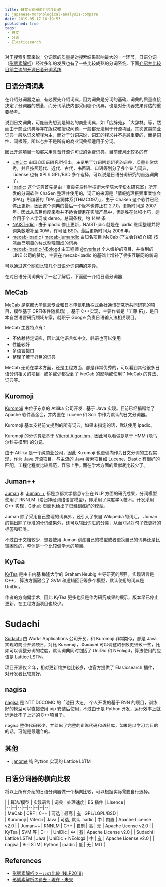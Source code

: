 ```yaml
---
title: 日文分词器的介绍与比较
s: japanese-morphological-analysis-compare
date: 2019-05-17 16:19:53
published: true
tags:
 - 日文
 - 分词
 - Elasticsearch
---
```


对于搜索引擎来说，分词器的质量是对搜索结果影响最大的一个环节，日语分词（[形態素解析](https://ja.wikipedia.org/wiki/%E5%BD%A2%E6%85%8B%E7%B4%A0%E8%A7%A3%E6%9E%90)）经过多年的发展也有了一些比较成熟的分词系统，下面[介绍并比较目前主流的开源日语分词系统](https://avnpc.com/pages/japanese-morphological-analysis-compare) 
  
## 日语分词词典  
  
在介绍分词器之前，有必要先介绍词典，因为词典是分词的基础，词典的质量直接决定了分词器的质量，而分词系统内部采用哪个词典，也是对分词器效果评估的重要参考。

说到日文词典，可能首先想到是知名的商业词典，如「広辞苑」、「大辞林」等，然而由于商业词典等存在版权和授权问题，一般都无法用于开源项目。其次这类商业词典一般以词义解释为主，而对于分词来说，词汇的释义并不是最重要的，而是词性、词根等，所以也并不是所有的商业词典都适用于分词。

因此开源项目一般都采用具备开源许可证的免费词典，目前使用比较多的有

- [UniDic](https://unidic.ninjal.ac.jp/): 由国立国语研究所推出，主要用于分词问题研究的词典，质量非常优秀，并且按照现代、近代、古代，书面语、口语等划分了多个专门词典，License 也有 GPL/LGPL/BSD 多个选择，可以说是日语分词研究的首选词典了。
- [ipadic](http://ipadic.osdn.jp/): 这个词典首先是由「奈良先端科学技術大学院大学松本研究室」所开发的分词软件 ChaSen 整理并使用的，词汇的来源是「情報処理振興事業協会(IPA)」所编著的「IPA 品詞体系(THiMCO97)」，由于 ChaSen 这个软件已经停止更新，因此这个词典的最后一个版本也停止在 2.7.0，更新时间是 2007 年。因此从应用角度来看并不适合使用在实际产品中，但是胜在体积小巧，适合用于个人学习或 demo。总词条数，约 14W 条
- [NAIST-jdic](http://sourceforge.jp/projects/naist-jdic/) : 由于 ipadic 停止更新，NAIST-jdic 就是在 ipadic 继续整理并将词条数增补至 30W，许可证 BSD。最后更新时间为 2008 年。
- [mecab-ipadic](https://sourceforge.net/projects/mecab/files/mecab-ipadic/) / [mecab-jumandic](https://sourceforge.net/projects/mecab/files/mecab-jumandic/) 由知名项目 MeCab (下文会详细介绍) 按照自己项目的格式整理而成的词典
- [mecab-ipadic-NEologd](https://github.com/neologd/mecab-ipadic-neologd) 由工程师 [@overlast](https://twitter.com/overlast) 个人维护的项目，并得到的 LINE 公司的赞助，主要在 mecab-ipadic 的基础上增补了很多互联网的新词

可以通过[这个网页比较几个日语分词词典的差异](http://www.mwsoft.jp/programming/munou/mecab_dic_perform.html)。

在对日语分词词典有了一定了解后，下面逐一介绍日语分词器

## MeCab  
  
[MeCab](https://taku910.github.io/mecab/) 是京都大学信息专业和日本电信电话株式会社通讯研究所共同研究的项目，模型基于 CRF(条件随机场) ，基于 C++实现，主要作者是「工藤 拓」，是日本自然语言研究领域专家，就职于 Google 负责日语输入法相关项目。  
  
MeCab 主要特点有：  
  
- 不依赖特定词典，因此其他语言如中文、韩语也可以使用  
- 性能较好  
- 多语言接口
- 整理了若干好用的词典

MeCab 无论在学术方面，还是工程方面，都是非常优秀的，可以看到其他很多日语分词相关的项目，或多或少都受到了 MeCab 的影响或使用了 MeCab 的算法、词典等。

## Kuromoji  
  
[Kuromoji](https://www.atilika.org/) 由位于东京的 Atilika 公司开发，基于 Java 实现。目前已经捐赠给了 Apache 软件基金会，并内置在 Lucene 和 Solr 中作为默认的日文分词器。

Kuromoji 基本支持前文提到的所有词典，如果未指定的话，默认使用 ipadic。

Kuromoji 的分词算法基于 [Viterbi Algorithm](https://en.wikipedia.org/wiki/Viterbi_algorithm)，因此可以看做是基于 HMM (隐马尔科夫模型) 的分词。

由于 Atilika 是一个纯商业公司，因此 Kuromoji 也更偏向作为日文分词的工程实现，作为 Java 开源项目，与主流的 Java 搜索项目如 Lucene，Elastic 有很好的匹配，工程化程度比较规范，容易上手。而在学术方面的贡献就比较少了。
  
## Juman++  

[Juman](http://nlp.ist.i.kyoto-u.ac.jp/index.php?JUMAN) 和 [Juman++](https://github.com/ku-nlp/jumanpp)  都是京都大学信息专业在 NLP 方面的研究成果，分词模型使用了 RNNLM（递归神经网络语言模型），即采用了深度学习技术。开发采用 C++ 实现，Github 页面也给出了已经训练好的模型。

Juman 除了采用自己整理的词典外，还引入了来自 Wikipedia 的词汇。 Juman 的输出除了标准的分词结果外，还可以输出词汇的分类，从而可以对句子做更好的标签和归类。

不过由于文档较少，想要使用 Juman 训练自己的模型或者更换自己的词典还是比较困难的，整体是一个比较偏学术的项目。
  
## KyTea  

[KyTea](http://www.phontron.com/kytea/) 是由卡内基·梅隆大学的 Graham Neubig 主导研究的项目，实现语言是 C++， 算法方面融合了 SVM 和逻辑回归等多个模型，默认使用的词典是 UniDic。

作者的方向偏学术，因此 KyTea 更多也只是作为研究成果的展示，版本早已停止更新，在工程方面项目也较少。

# Sudachi  

[Sudachi](https://github.com/WorksApplications/Sudachi)  由 Works Applications 公司开发，和 Kuromoji 非常类似，都是 Java 实现的商业开源项目，对比 Kuromoji， Sudachi 可以调整的参数更细致一些，比如可以调整分词的粒度，默认词典同时包括了 UniDic 和 NEologd，算法使用的应该是 Lattice LSTM。

项目开源仅 2 年，相对更新维护也比较多，也官方提供了 Elasticsearch 插件，对开发者比较友好。
  
## nagisa  
  
[nagisa](https://github.com/taishi-i/nagisa) 是 NTT DOCOMO 的「池田 大志」 个人开发的基于 RNN 的项目，训练好的模型可以直接使用 pip 安装后使用，不过由于是 Python 开发，运行效率上就远远比不了上述的 C++项目了。

nagisa 整体代码较少，并给出了完整的训练代码和语料库，如果是以学习为目的的话，可能是最适合的。

## 其他

- [janome](https://github.com/mocobeta/janome)  纯 Python 实现的 Lattice LSTM

## 日语分词器的横向比较

将以上所有介绍的日语分词器做一个横向比较，可以根据实际需要自行选择。
  
|  | 算法/模型 | 实现语言 | 词典 | 处理速度 | ES 插件 | Lisence |  
|--|--|--|--|--|--|--|--|  
| MeCab | CRF | C++ | 可选 | 最高 | [有](https://github.com/animalmatsuzawa/elasticsearch-analysis-mecab) | GPL/LGPL/BSD |  
| Kuromoji | Viterbi | Java | 可选, 默认 ipadic | 中 | 内置 | Apache License v2.0 |
| Juman++ | RNNLM | C++ | 自制 | 高 | 无 | Apache License v2.0 |
| KyTea | SVM 等 | C++ | UniDic | 中 | [有](https://github.com/yilee/elasticsearch-analysis-kytea) | Apache License v2.0 |
| Sudachi | Lattice LSTM | Java | UniDic + NEologd | 中 | [有](https://github.com/WorksApplications/elasticsearch-sudachi) | Apache License v2.0 |
| nagisa | Bi-LSTM | Python | ipadic | 低 | 无 | MIT |

## References  

- [形態素解析ツールの比較 (NLP2018)](https://qiita.com/sugiyamath/items/69047b6667256034fa5e)  
- [形態素解析の過去・現在・未来](https://www.slideshare.net/pfi/ss-9805912)
